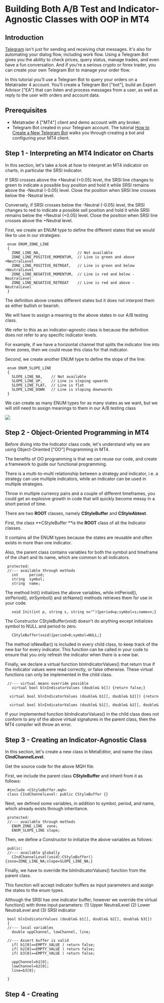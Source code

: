 # Building Both A/B Test and Indicator-Agnostic Classes with OOP in MT4

## Introduction

[Telegram](https://telegram.org/) isn't just for sending and receiving chat messages. It's also for automating your dialog flow, including work flow. Using a Telegram Bot gives you the ability to check prices, query status, manage trades, and even have a fun conversation. And if you're a serious crypto or forex trader, you can create your own Telegram Bot to manage your order flow.

In this tutorial you'll use a Telegram Bot to query your orders on a Metatrader 4 account. You'll create a Telegram Bot ["bot"], build an Expert Advisor ["EA"] that can listen and process messages from a user, as well as reply to the user with orders and account data.

## Prerequisites

* Metatrader 4 ["MT4"] client and demo account with any broker.
* Telegram Bot created in your Telegram account. The tutorial [How to Create a New Telegram Bot](https://github.com/dennislwm/MT4-Telegram-Bot-Recon) walks you through creating a bot and configuring your MT4 client.

## Step 1 - Interpreting an MT4 Indicator on Charts

In this section, let's take a look at how to interpret an MT4 indicatoir on charts, in particular the SRSI indicator.

If SRSI crosses above the +Neutral (+0.05) level, the SRSI line changes to green to indicate a possible buy position and hold it while SRSI remains above the -Neutral (-0.05) level. Close the position when SRSI line crosses below the -Neutral level.

Conversely, if SRSI crosses below the -Neutral (-0.05) level, the SRSI changes to red to indicate a possible sell position and hold it while SRSI remains below the +Neutral (+0.05) level. Close the position when SRSI line crosses above the +Neutral level.

First, we create an ENUM type to define the different states that we would like to use in our strategies:

     enum ENUM_ZONE_LINE
     {
       ZONE_LINE_NA,                 // Not available
       ZONE_LINE_POSITIVE_MOMENTUM,  // Line is green and above +NeutralLevel
       ZONE_LINE_POSITIVE_RETREAT,   // Line is green and below +NeutralLevel
       ZONE_LINE_NEGATIVE_MOMENTUM,  // Line is red and below -NeutralLevel
       ZONE_LINE_NEGATIVE_RETREAT    // Line is red and above -NeutralLevel
     }

The definition above creates different states but it does not interpret them as either bullish or bearish.

We will have to assign a meaning to the above states in our A/B testing class.

We refer to this as an indicator-agnostic class is because the definition does not refer to any specific indicator levels. 

For example, if we have a horizontal channel that splits the indicator line into three zones, then we could reuse this class for that indicator.

Second, we create another ENUM type to define the slope of the line:

     enum ENUM_SLOPE_LINE
     {
       SLOPE_LINE_NA,    // Not available
       SLOPE_LINE_UP,    // Line is sloping upwards
       SLOPE_LINE_FLAT,  // Line is flat
       SLOPE_LINE_DOWN   // Line is sloping downwards
     }

We can create as many ENUM types for as many states as we want, but we will still need to assign meanings to them in our A/B testing class



![][1]

[1]: images/building-both-a-b-test-and-indicator-agnostic-classes-with-oop-in-mt4/step-1---interpreting-an-mt4-indicator-on-charts.png

## Step 2 - Object-Oriented Programming in MT4

Before diving into the Indicator class code, let's understand why we are using Object-Oriented ["OO"] Programming  in MT4.

The benefits of OO programming is that we can reuse our code, and create a framework to guide our functional programming.

There is a multi-to-multi relationship between a strategy and indicator, i.e. a strategy can use multiple indicators, while an indicator can be used in multiple strategies. 

Throw in multiple currency pairs and a couple of different timeframes, you could get an explosive growth in code that will quickly become messy in a short period of time.

There are two **ROOT** classes, namely **CStyleBuffer** and **CStyleAbtest**.

First, the class **CStyleBuffer **is the **ROOT** class of all the Indicator classes.

It contains all the ENUM types because the states are reusable and often exists in more than one indicator.

Also, the parent class contains variables for both the symbol and timeframe of the chart and its name, which are common to all indicators. 

     protected:
     //--- available through methods
       int     period;
       string  symbol;
       string  name;

The method Init() initializes the above variables, while intPeriod(), strPeriod(), strSymbol() and strName() methods retrieves them for use in your code.

       void Init(int p, string s, string n=""){period=p;symbol=s;name=n;}

The Constructor CStyleBuffer(void) doesn't do anything except initializes symbol to NULL and period to zero.

       CStyleBuffer(void){period=0;symbol=NULL;}

The method isNewBar() is included in every child class, to keep track of the new bar for every indicator. This function can be called in your code to ensure that you only refresh the indicator when there is a new bar.

Finally, we declare a virtual function blnIndicatorValues() that return true if the indicator values were read correctly, or false otherwise. These virtual functions can only be implemented in the child class.

     //--- virtual means override possible
       virtual bool blnIndicatorValues (double& b[]) {return false;}
       virtual bool blnIndicatorValues (double& b1[], double& b2[]) {return false;}
       virtual bool blnIndicatorValues (double& b1[], double& b2[], double& b3[]) {return false;} 

If your implemented function blnIndicatorValues() in the child class does not conform to any of the above virtual signatures in the parent class, then the MT4 compiler will throw an error.

## Step 3 - Creating an Indicator-Agnostic Class

In this section, let's create a new class in MetaEditor, and name the class **CIndChannelLevel**.

Get the source code for the above MQH file.

First, we include the parent class **CStyleBuffer** and inherit from it as follows:

     #include <CStyleBuffer.mqh>
     class CIndChannelLevel: public CStyleBuffer {}

Next, we defined some variables, in addition to symbol, period, and name, which already exists through inheritance.

     protected:
     //--- available through methods
       ENUM_ZONE_LINE  zone;
       ENUM_SLOPE_LINE slope;

Then, we define a Constructor to initialize the above variables as follows:

     public:
     //--- available globally
       CIndChannelLevel(void):CStyleBuffer(){zone=ZONE_LINE_NA;slope=SLOPE_LINE_NA;}

Finally, we have to override the blnIndicatorValues() function from the parent class.

This function will accept indicator buffers as input parameters and assign the states to the enum types.

Although the SRSI has one indicator buffer, however we override the virtual function() with three input parameters: (1) Upper NeutralLevel (2) Lower NeutralLevel and (3) SRSI indicator

     bool blnIndicatorValues (double& b1[], double& b2[], double& b3[])
     {
     //--- local variables
       double uppChannel, lowChannel, line;
     
     //--- Assert buffer is valid
       if( b1[0]==EMPTY_VALUE ) return false;
       if( b2[0]==EMPTY_VALUE ) return false;
       if( b3[0]==EMPTY_VALUE ) return false;
     
       uppChannel=b1[0];
       lowChannel=b2[0];
       line=b3[0];
     
     }

## Step 4 - Creating